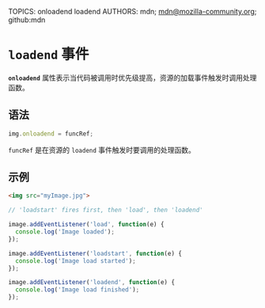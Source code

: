 TOPICS: onloadend
        loadend
AUTHORS: mdn; mdn@mozilla-community.org; github:mdn

# `loadend` 事件

**`onloadend`** 属性表示当代码被调用时优先级提高，资源的加载事件触发时调用处理函数。

## 语法

```javascript
img.onloadend = funcRef;
```

`funcRef` 是在资源的 `loadend` 事件触发时要调用的处理函数。

## 示例

```html
<img src="myImage.jpg">
```

```javascript
// 'loadstart' fires first, then 'load', then 'loadend'

image.addEventListener('load', function(e) {
  console.log('Image loaded');
});

image.addEventListener('loadstart', function(e) {
  console.log('Image load started');
});

image.addEventListener('loadend', function(e) {
  console.log('Image load finished');
});
```
